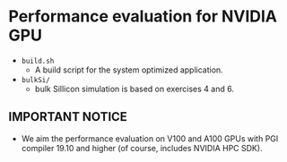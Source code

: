 # Performance evaluation for NVIDIA GPU

- `build.sh`
    - A build script for the system optimized application.
- `bulkSi/`
    - bulk Sillicon simulation is based on exercises 4 and 6.

## IMPORTANT NOTICE

- We aim the performance evaluation on V100 and A100 GPUs with PGI compiler 19.10 and higher (of course, includes NVIDIA HPC SDK).
